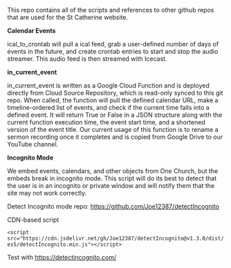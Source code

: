 This repo contains all of the scripts and references to other github repos that are used for the St Catherine website.

**Calendar Events**

ical_to_crontab will pull a ical feed, grab a user-defined number of days of events in the future, and create crontab entries to start and stop the audio streamer. This audio feed is then streamed with Icecast.

**in_current_event**

in_current_event is written as a Google Cloud Function and is deployed directly from Cloud Source Repository, which is read-only synced to this git repo.
When called, the function will pull the defined calendar URL, make a timeline-ordered list of events, and check if the current time falls into a defined event. It will return True or False in a JSON structure along with the current function execution time, the event start time, and a shortened version of the event title. Our current usage of this function is to rename a sermon recording once it completes and is copied from Google Drive to our YouTube channel.

**Incognito Mode**

We embed events, calendars, and other objects from One Church, but the embeds break in incognito mode. This script will do its best to detect that the user is in an incognito or private window and will notify them that the site may not work correctly.

Detect Incognito mode repo:
https://github.com/Joe12387/detectIncognito

CDN-based script

```<script src="https://cdn.jsdelivr.net/gh/Joe12387/detectIncognito@v1.3.0/dist/es5/detectIncognito.min.js"></script>```

Test with https://detectincognito.com/
